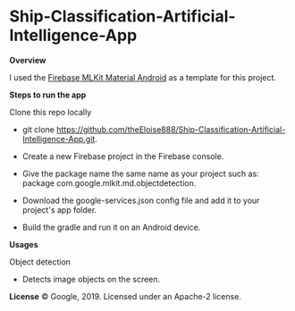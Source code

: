 # Ship-Classification-Artificial-Intelligence-App
**Overview**

I used the [Firebase MLKit Material Android](https://reposhub.com/android/app/firebase-mlkit-material-android.html)  as a template for this project. 


**Steps to run the app**

Clone this repo locally

* git clone https://github.com/theEloise888/Ship-Classification-Artificial-Intelligence-App.git.

* Create a new Firebase project in the Firebase console.

* Give the package name the same name as your project such as: package com.google.mlkit.md.objectdetection.

* Download the google-services.json config file and add it to your project's app folder.

* Build the gradle and run it on an Android device.


**Usages**

Object detection
* Detects image objects on the screen.



**License**
© Google, 2019. Licensed under an Apache-2 license.
